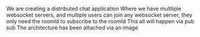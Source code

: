 We are creating a distributed chat application
Where we have multliple websocket servers, and multiple users can join any websocket server, they only need the roomId to subscribe to the roomId
This all will happen via pub sub 
The architecture has been attached via an image 